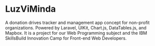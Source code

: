 # LuzViMinda
A donation drives tracker and management app concept for non-profit organizations. Powered by Laravel, UIKit, Chart.js, DataTables.js, and Mapbox. It is a project for our Web Programming subject and the IBM SkillsBuild Innovation Camp for Front-end Web Developers.
